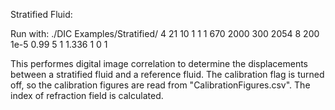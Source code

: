 Stratified Fluid:

Run with:
./DIC Examples/Stratified/ 4 21 10 1 1 1 670 2000 300 2054 8 200 1e-5 0.99 5 1 1.336 1 0 1

This performes digital image correlation to determine the displacements between a stratified fluid and a reference fluid. The calibration flag is turned off, so the calibration figures are read from "CalibrationFigures.csv". The index of refraction field is calculated.
